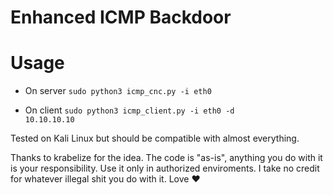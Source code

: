 # Enhanced ICMP Backdoor

# Usage

- On server
<code>sudo python3 icmp_cnc.py -i eth0</code>

- On client
<code>sudo python3 icmp_client.py -i eth0 -d 10.10.10.10</code>

Tested on Kali Linux but should be compatible with almost everything.

Thanks to krabelize for the idea.
The code is "as-is", anything you do with it is your responsibility. Use it only in authorized enviroments. I take no credit for whatever illegal shit you do with it. Love ♥
